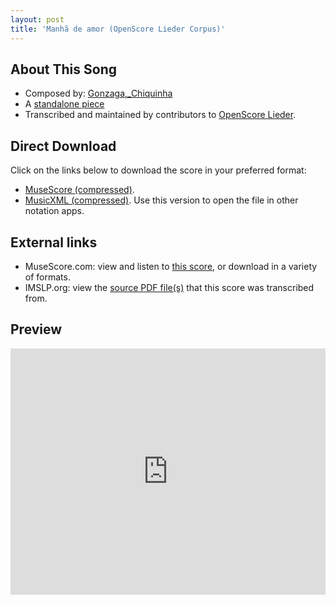 ```yaml
---
layout: post
title: 'Manhã de amor (OpenScore Lieder Corpus)'
---
```


## About This Song

- Composed by: [Gonzaga,_Chiquinha](https://fourscoreandmore.org/openscore/lieder/Gonzaga,_Chiquinha)
- A [standalone piece](https://fourscoreandmore.org/openscore/lieder/Gonzaga,_Chiquinha/_)
- Transcribed and maintained by contributors to [OpenScore Lieder].

[OpenScore Lieder]: https://musescore.com/openscore-lieder-corpus

## Direct Download

Click on the links below to download the score in your preferred format:
- [MuseScore (compressed)](https://github.com/openscore/lieder/blob/main/scores/Gonzaga,_Chiquinha/_/Manhã_de_amor/lc6611657.mscz?raw=true).
- [MusicXML (compressed)](https://github.com/openscore/lieder/blob/main/scores/Gonzaga,_Chiquinha/_/Manhã_de_amor/lc6611657.mxl?raw=true). Use this version to open the file in other notation apps.

## External links

- MuseScore.com: view and listen to [this score][MuseScore], or download in a variety of formats.
- IMSLP.org: view the [source PDF file(s)][IMSLP] that this score was transcribed from.

[MuseScore]: https://musescore.com/score/6611657
[IMSLP]: https://imslp.org/wiki/Special:ReverseLookup/606057

## Preview

<iframe width="100%" height="394" src="https://musescore.com/openscore-lieder-corpus/scores/6611657/embed" frameborder="0" allowfullscreen allow="autoplay; fullscreen"></iframe>
